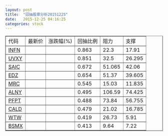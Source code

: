 ```yaml
---
layout: post
title:  "回抽股票分析20151225"
date:   2015-12-25 04:16:25
categories: stock
---
```

<script type="text/javascript">
var stockList = []
stockList.push('gb_infn');
stockList.push('gb_uvxy');
stockList.push('gb_saic');
stockList.push('gb_edz');
stockList.push('gb_mrc');
stockList.push('gb_alny');
stockList.push('gb_pfpt');
stockList.push('gb_cald');
stockList.push('gb_wtw');
stockList.push('gb_bsmx');
</script>
<table border="1">
 <tr>
 <td>代码</td>
 <td>最新价</td>
 <td>涨跌幅(%)</td>
 <td>回抽比例</td>
 <td>阻力</td>
 <td>支撑</td>
</tr>
  <tr id="infn">
  <td><a href="http://stock.finance.sina.com.cn/usstock/quotes/INFN.html" target="_blank">INFN</a></td><td></td><td></td><td>0.863</td><td>22.3</td><td>17.91</td></tr>
  <tr id="uvxy">
  <td><a href="http://stock.finance.sina.com.cn/usstock/quotes/UVXY.html" target="_blank">UVXY</a></td><td></td><td></td><td>0.851</td><td>32.5</td><td>26.295</td></tr>
  <tr id="saic">
  <td><a href="http://stock.finance.sina.com.cn/usstock/quotes/SAIC.html" target="_blank">SAIC</a></td><td></td><td></td><td>0.672</td><td>51.065</td><td>42.06</td></tr>
  <tr id="edz">
  <td><a href="http://stock.finance.sina.com.cn/usstock/quotes/EDZ.html" target="_blank">EDZ</a></td><td></td><td></td><td>0.654</td><td>51.37</td><td>39.605</td></tr>
  <tr id="mrc">
  <td><a href="http://stock.finance.sina.com.cn/usstock/quotes/MRC.html" target="_blank">MRC</a></td><td></td><td></td><td>0.545</td><td>15.03</td><td>11.835</td></tr>
  <tr id="alny">
  <td><a href="http://stock.finance.sina.com.cn/usstock/quotes/ALNY.html" target="_blank">ALNY</a></td><td></td><td></td><td>0.495</td><td>106.59</td><td>74.425</td></tr>
  <tr id="pfpt">
  <td><a href="http://stock.finance.sina.com.cn/usstock/quotes/PFPT.html" target="_blank">PFPT</a></td><td></td><td></td><td>0.488</td><td>73.84</td><td>56.755</td></tr>
  <tr id="cald">
  <td><a href="http://stock.finance.sina.com.cn/usstock/quotes/CALD.html" target="_blank">CALD</a></td><td></td><td></td><td>0.479</td><td>21.02</td><td>16.785</td></tr>
  <tr id="wtw">
  <td><a href="http://stock.finance.sina.com.cn/usstock/quotes/WTW.html" target="_blank">WTW</a></td><td></td><td></td><td>0.419</td><td>26.73</td><td>5.91</td></tr>
  <tr id="bsmx">
  <td><a href="http://stock.finance.sina.com.cn/usstock/quotes/BSMX.html" target="_blank">BSMX</a></td><td></td><td></td><td>0.413</td><td>9.64</td><td>7.22</td></tr>
</table>
